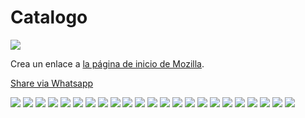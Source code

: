 # Catalogo

![](https://github.com/herramientasyaccesoriosgm/Catalogo/blob/main/IMG/1.png)

<p>Crea un enlace a
<a href="https://www.mozilla.org/es-ES/">la página de inicio de Mozilla</a>.
</p>

<a href="whatsapp://send?text=The text to share!" data-action="share/whatsapp/share">Share via Whatsapp</a>

![](https://github.com/herramientasyaccesoriosgm/Catalogo/blob/main/IMG/2.png)
![](https://github.com/herramientasyaccesoriosgm/Catalogo/blob/main/IMG/3.png)
![](https://github.com/herramientasyaccesoriosgm/Catalogo/blob/main/IMG/4.png)
![](https://github.com/herramientasyaccesoriosgm/Catalogo/blob/main/IMG/5.png)
![](https://github.com/herramientasyaccesoriosgm/Catalogo/blob/main/IMG/6.png)
![](https://github.com/herramientasyaccesoriosgm/Catalogo/blob/main/IMG/7.png)
![](https://github.com/herramientasyaccesoriosgm/Catalogo/blob/main/IMG/8.png)
![](https://github.com/herramientasyaccesoriosgm/Catalogo/blob/main/IMG/9.png)
![](https://github.com/herramientasyaccesoriosgm/Catalogo/blob/main/IMG/10.png)
![](https://github.com/herramientasyaccesoriosgm/Catalogo/blob/main/IMG/11.png)
![](https://github.com/herramientasyaccesoriosgm/Catalogo/blob/main/IMG/12.png)
![](https://github.com/herramientasyaccesoriosgm/Catalogo/blob/main/IMG/13.png)
![](https://github.com/herramientasyaccesoriosgm/Catalogo/blob/main/IMG/14.png)
![](https://github.com/herramientasyaccesoriosgm/Catalogo/blob/main/IMG/15.png)
![](https://github.com/herramientasyaccesoriosgm/Catalogo/blob/main/IMG/16.png)
![](https://github.com/herramientasyaccesoriosgm/Catalogo/blob/main/IMG/17.png)
![](https://github.com/herramientasyaccesoriosgm/Catalogo/blob/main/IMG/18.png)
![](https://github.com/herramientasyaccesoriosgm/Catalogo/blob/main/IMG/19.png)
![](https://github.com/herramientasyaccesoriosgm/Catalogo/blob/main/IMG/20.png)
![](https://github.com/herramientasyaccesoriosgm/Catalogo/blob/main/IMG/21.png)
![](https://github.com/herramientasyaccesoriosgm/Catalogo/blob/main/IMG/22.png)
![](https://github.com/herramientasyaccesoriosgm/Catalogo/blob/main/IMG/23.png)
![](https://github.com/herramientasyaccesoriosgm/Catalogo/blob/main/IMG/24.png)

